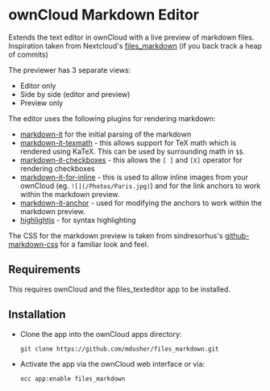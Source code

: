 
# ownCloud Markdown Editor

Extends the text editor in ownCloud with a live preview of markdown files. Inspiration taken from Nextcloud's [files_markdown](https://github.com/icewind1991/files_markdown) (if you back track a heap of commits)

The previewer has 3 separate views:
* Editor only
* Side by side (editor and preview)
* Preview only

The editor uses the following plugins for rendering markdown:
* [markdown-it](https://github.com/markdown-it/markdown-it) for the initial parsing of the markdown
* [markdown-it-texmath](https://github.com/goessner/markdown-it-texmath) - this allows support for TeX math which is rendered using KaTeX. This can be used by surrounding math in `$$`.
* [markdown-it-checkboxes](https://github.com/benjycui/markdown-it-checkboxes) - this allows the `[ ]` and `[X]` operator for rendering checkboxes
* [markdown-it-for-inline](https://github.com/benjycui/markdown-it-for-inline) - this is used to allow inline images from your ownCloud (eg. `![](/Photos/Paris.jpg)`) and for the link anchors to work within the markdown preview.
* [markdown-it-anchor](https://github.com/valeriangalliat/markdown-it-anchor) - used for modifying the anchors to work within the markdown preview.
* [highlightjs](https://highlightjs.org/) - for syntax highlighting

The CSS for the markdown preview is taken from sindresorhus's [github-markdown-css](https://github.com/sindresorhus/github-markdown-css) for a familiar look and feel.

Requirements
---

This requires ownCloud and the files_texteditor app to be installed.

Installation
---

- Clone the app into the ownCloud apps directory:

    `git clone https://github.com/mdusher/files_markdown.git`

- Activate the app via the ownCloud web interface or via:

    `occ app:enable files_markdown`
